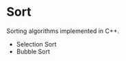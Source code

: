 # Sort 

Sorting algorithms implemented in C++.<br>
<ul>
	<li>Selection Sort</li>
	<li>Bubble Sort</li>
</ul>